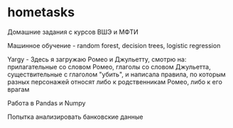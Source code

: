 # hometasks
Домашние задания с курсов ВШЭ и МФТИ

Машинное обучение - random forest, decision trees, logistic regression

Yargy - Здесь я загружаю Ромео и Джульетту, cмотрю на: прилагательные со словом Ромео, глаголы со словом Джульетта, существительные с глаголом "убить", и написала правила, по которым разных персонажей относят либо к родственникам Ромео, либо к его врагам

Работа в Pandas и Numpy

Попытка анализировать банковские данные
